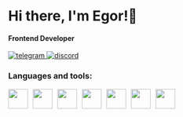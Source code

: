   <div id="header" style="margin: 0 auto;">
    <h1>Hi there, I'm Egor!👋</h1>
    <h4>Frontend Developer</h4>
  </div>

  <div id="social" style="margin: 0 auto;">
    <a href="https://t.me/egriv">
      <img src="https://img.shields.io/badge/telegram-blue?logo=telegram&logoColor=white&style=for-the-badge"
        alt="telegram">
    </a>
    <a href="https://discordapp.com/users/1086168108575760445/">
      <img src="https://img.shields.io/badge/discord-blue?logo=discord&logoColor=white&style=for-the-badge"
        alt="discord">
    </a>
  </div>

  <h3>Languages and tools:</h3>
  <div id="icons" style="display: flex; gap: 10px;">
    <img src="https://cdn.jsdelivr.net/gh/devicons/devicon@latest/icons/javascript/javascript-original.svg" width="40"
      height="40" />
    <img src="https://cdn.jsdelivr.net/gh/devicons/devicon@latest/icons/html5/html5-original-wordmark.svg" width="40"
      height="40" />
    <img src="https://cdn.jsdelivr.net/gh/devicons/devicon@latest/icons/css3/css3-original-wordmark.svg" width="40"
      height="40" />
    <img src="https://cdn.jsdelivr.net/gh/devicons/devicon@latest/icons/sass/sass-original.svg" width="40"
      height="40" />
    <img src="https://cdn.jsdelivr.net/gh/devicons/devicon@latest/icons/git/git-original-wordmark.svg" width="40"
      height="40" />
    <img src="https://cdn.jsdelivr.net/gh/devicons/devicon@latest/icons/gulp/gulp-plain.svg" width="40" height="40" />
    <img src="https://cdn.jsdelivr.net/gh/devicons/devicon@latest/icons/vitejs/vitejs-original.svg" width="40"
      height="40" />
  </div>
